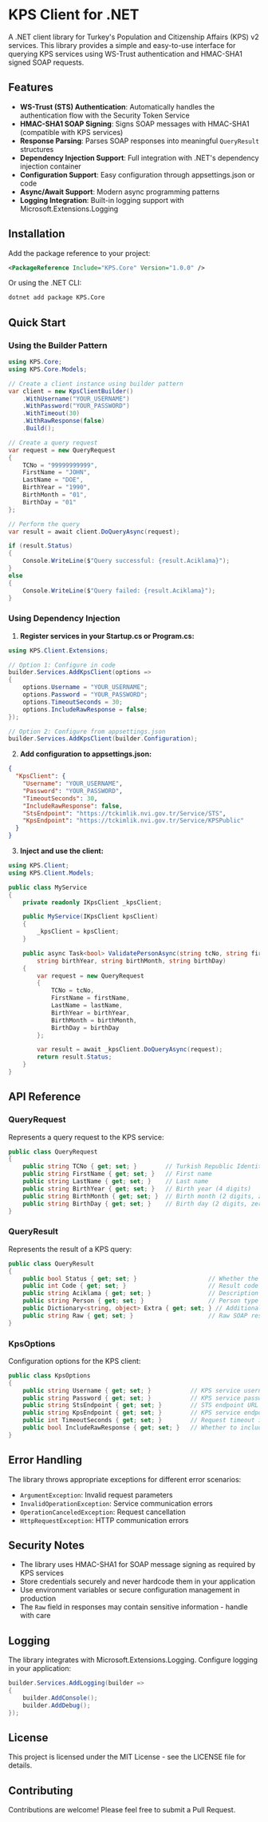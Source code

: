 # KPS Client for .NET

A .NET client library for Turkey's Population and Citizenship Affairs (KPS) v2 services. This library provides a simple and easy-to-use interface for querying KPS services using WS-Trust authentication and HMAC-SHA1 signed SOAP requests.

## Features

- **WS-Trust (STS) Authentication**: Automatically handles the authentication flow with the Security Token Service
- **HMAC-SHA1 SOAP Signing**: Signs SOAP messages with HMAC-SHA1 (compatible with KPS services)
- **Response Parsing**: Parses SOAP responses into meaningful `QueryResult` structures
- **Dependency Injection Support**: Full integration with .NET's dependency injection container
- **Configuration Support**: Easy configuration through appsettings.json or code
- **Async/Await Support**: Modern async programming patterns
- **Logging Integration**: Built-in logging support with Microsoft.Extensions.Logging

## Installation

Add the package reference to your project:

```xml
<PackageReference Include="KPS.Core" Version="1.0.0" />
```

Or using the .NET CLI:

```bash
dotnet add package KPS.Core
```

## Quick Start

### Using the Builder Pattern

```csharp
using KPS.Core;
using KPS.Core.Models;

// Create a client instance using builder pattern
var client = new KpsClientBuilder()
    .WithUsername("YOUR_USERNAME")
    .WithPassword("YOUR_PASSWORD")
    .WithTimeout(30)
    .WithRawResponse(false)
    .Build();

// Create a query request
var request = new QueryRequest
{
    TCNo = "99999999999",
    FirstName = "JOHN",
    LastName = "DOE",
    BirthYear = "1990",
    BirthMonth = "01",
    BirthDay = "01"
};

// Perform the query
var result = await client.DoQueryAsync(request);

if (result.Status)
{
    Console.WriteLine($"Query successful: {result.Aciklama}");
}
else
{
    Console.WriteLine($"Query failed: {result.Aciklama}");
}
```

### Using Dependency Injection

1. **Register services in your Startup.cs or Program.cs:**

```csharp
using KPS.Client.Extensions;

// Option 1: Configure in code
builder.Services.AddKpsClient(options =>
{
    options.Username = "YOUR_USERNAME";
    options.Password = "YOUR_PASSWORD";
    options.TimeoutSeconds = 30;
    options.IncludeRawResponse = false;
});

// Option 2: Configure from appsettings.json
builder.Services.AddKpsClient(builder.Configuration);
```

2. **Add configuration to appsettings.json:**

```json
{
  "KpsClient": {
    "Username": "YOUR_USERNAME",
    "Password": "YOUR_PASSWORD",
    "TimeoutSeconds": 30,
    "IncludeRawResponse": false,
    "StsEndpoint": "https://tckimlik.nvi.gov.tr/Service/STS",
    "KpsEndpoint": "https://tckimlik.nvi.gov.tr/Service/KPSPublic"
  }
}
```

3. **Inject and use the client:**

```csharp
using KPS.Client;
using KPS.Client.Models;

public class MyService
{
    private readonly IKpsClient _kpsClient;

    public MyService(IKpsClient kpsClient)
    {
        _kpsClient = kpsClient;
    }

    public async Task<bool> ValidatePersonAsync(string tcNo, string firstName, string lastName, 
        string birthYear, string birthMonth, string birthDay)
    {
        var request = new QueryRequest
        {
            TCNo = tcNo,
            FirstName = firstName,
            LastName = lastName,
            BirthYear = birthYear,
            BirthMonth = birthMonth,
            BirthDay = birthDay
        };

        var result = await _kpsClient.DoQueryAsync(request);
        return result.Status;
    }
}
```

## API Reference

### QueryRequest

Represents a query request to the KPS service:

```csharp
public class QueryRequest
{
    public string TCNo { get; set; }        // Turkish Republic Identity Number (11 digits)
    public string FirstName { get; set; }   // First name
    public string LastName { get; set; }    // Last name
    public string BirthYear { get; set; }   // Birth year (4 digits)
    public string BirthMonth { get; set; }  // Birth month (2 digits, zero-padded)
    public string BirthDay { get; set; }    // Birth day (2 digits, zero-padded)
}
```

### QueryResult

Represents the result of a KPS query:

```csharp
public class QueryResult
{
    public bool Status { get; set; }                    // Whether the query was successful
    public int Code { get; set; }                       // Result code (1=Success, 2=Error/NotFound, 3=Deceased)
    public string Aciklama { get; set; }                // Description of the result
    public string Person { get; set; }                  // Person type (tc_vatandasi, yabanci, mavi)
    public Dictionary<string, object> Extra { get; set; } // Additional data
    public string Raw { get; set; }                     // Raw SOAP response (if enabled)
}
```

### KpsOptions

Configuration options for the KPS client:

```csharp
public class KpsOptions
{
    public string Username { get; set; }           // KPS service username
    public string Password { get; set; }           // KPS service password
    public string StsEndpoint { get; set; }        // STS endpoint URL
    public string KpsEndpoint { get; set; }        // KPS service endpoint URL
    public int TimeoutSeconds { get; set; }        // Request timeout in seconds
    public bool IncludeRawResponse { get; set; }   // Whether to include raw SOAP response
}
```

## Error Handling

The library throws appropriate exceptions for different error scenarios:

- `ArgumentException`: Invalid request parameters
- `InvalidOperationException`: Service communication errors
- `OperationCanceledException`: Request cancellation
- `HttpRequestException`: HTTP communication errors

## Security Notes

- The library uses HMAC-SHA1 for SOAP message signing as required by KPS services
- Store credentials securely and never hardcode them in your application
- Use environment variables or secure configuration management in production
- The `Raw` field in responses may contain sensitive information - handle with care

## Logging

The library integrates with Microsoft.Extensions.Logging. Configure logging in your application:

```csharp
builder.Services.AddLogging(builder =>
{
    builder.AddConsole();
    builder.AddDebug();
});
```

## License

This project is licensed under the MIT License - see the LICENSE file for details.

## Contributing

Contributions are welcome! Please feel free to submit a Pull Request.

